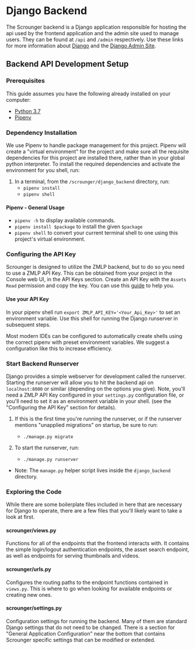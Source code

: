 # Django Backend

The Scrounger backend is a Django application responsible for hosting the api used by the
frontend application and the admin site used to manage users. They can be found at `/api` 
and `/admin` respectively. Use these links for more information about [Django](https://docs.djangoproject.com/en/3.1/) 
and the [Django Admin Site](https://docs.djangoproject.com/en/3.1/ref/contrib/admin/).  

## Backend API Development Setup

### Prerequisites
This guide assumes you have the following already installed on your computer:

- [Python 3.7](https://www.python.org/downloads/release/python-379/)
- [Pipenv](https://pypi.org/project/pipenv/)

### Dependency Installation
We use Pipenv to handle package management for this project. Pipenv will create 
a "virtual environment" for the project and make sure all the requisite dependencies for
this project are installed there, rather than in your global python interpreter. To 
install the required dependencies and activate the environment for you shell, run:

1. In a terminal, from the `/scrounger/django_backend`  directory, run:
    - `pipenv install`
    - `pipenv shell`

#### Pipenv - General Usage
- `pipenv -h` to display available commands.
- `pipenv install $package` to install the given `$package`
- `pipenv shell` to convert your current terminal shell to one using this project's virtual 
environment.

### Configuring the API Key
Scrounger is designed to utilize the ZMLP backend, but to do so you need to use a ZMLP
API Key. This can be obtained from your project in the Console web UI, in the API Keys
section. Create an API Key with the `Assets Read` permission and copy the key. You can use 
this [guide](https://boonai.gitbook.io/zmlp/getting-started/quick-start/python-zvi-client#get-api-key) to help you. 

#### Use your API Key
In your pipenv shell run `export ZMLP_API_KEY='<Your_Api_Key>'` to set an environment 
variable. Use this shell for running the Django runserver in subsequent steps.

Most modern IDEs can be configured to automatically create shells using the correct pipenv
with preset environment variables. We suggest a configuration like this to increase efficiency. 

### Start Backend Runserver
Django provides a simple webserver for development called the runserver. Starting the 
runserver will allow you to hit the backend api on `localhost:8000` or similar 
(depending on the options you give). Note, you'll need a ZMLP API Key configured in your
`settings.py` configuration file, or you'll need to set it as an environment variable in
your shell.
(see the "Configuring the API Key" section for details).

1. If this is the first time you're running the runserver, or if the runserver mentions
"unapplied migrations" on startup, be sure to run:
    - `./manage.py migrate`

1. To start the runserver, run:
    - `./manage.py runserver`
    
- Note: The `manage.py` helper script lives inside the `django_backend`
directory.

### Exploring the Code
While there are some boilerplate files included in here that are necessary for Django
to operate, there are a few files that you'll likely want to take a look at first.

#### scrounger/views.py
Functions for all of the endpoints that the frontend interacts with. It contains
the simple login/logout authentication endpoints, the asset search endpoint, as well
as endpoints for serving thumbnails and videos.

#### scrounger/urls.py
Configures the routing paths to the endpoint functions contained in `views.py`. This 
is where to go when looking for available endpoints or creating new ones.

#### scrounger/settings.py
Configuration settings for running the backend. Many of them are
standard Django settings that do not need to be changed. There is a section
for "General Application Configuration" near the bottom that contains Scrounger specific
settings that can be modified or extended.
